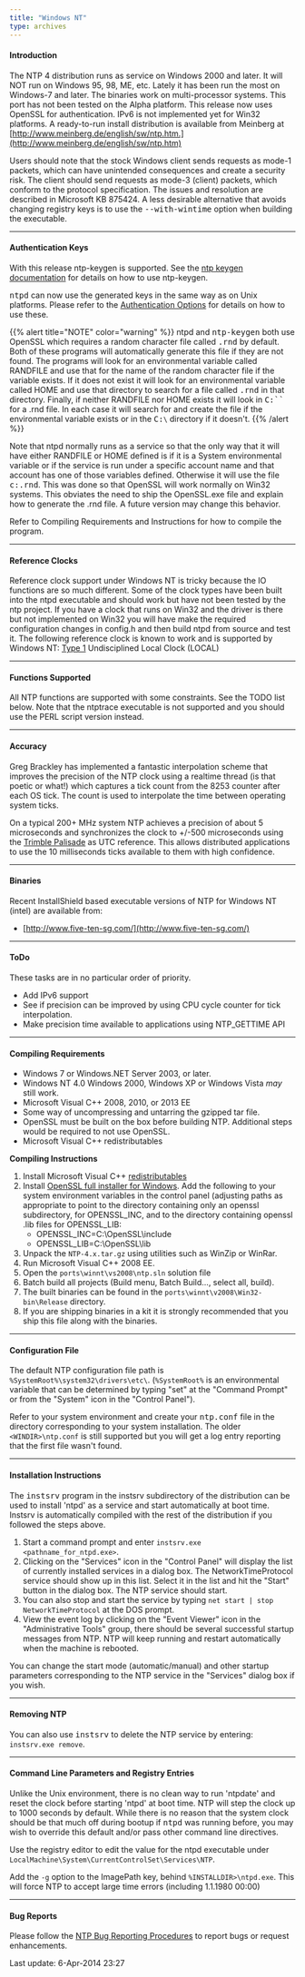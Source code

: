 ```yaml
---
title: "Windows NT"
type: archives
---
```


#### Introduction

The NTP 4 distribution runs as service on Windows 2000 and later. It will NOT run on Windows 95, 98, ME, etc. Lately it has been run the most on Windows-7 and later. The binaries work on multi-processor systems. This port has not been tested on the Alpha platform. This release now uses OpenSSL for authentication. IPv6 is not implemented yet for Win32 platforms. A ready-to-run install distribution is available from Meinberg at [http://www.meinberg.de/english/sw/ntp.htm.](http://www.meinberg.de/english/sw/ntp.htm)

Users should note that the stock Windows client sends requests as mode-1 packets, which can have unintended consequences and create a security risk. The client should send requests as mode-3 (client) packets, which conform to the protocol specification. The issues and resolution are described in Microsoft KB 875424. A less desirable alternative that avoids changing registry keys is to use the <tt>--with-wintime</tt> option when building the executable.

* * *

#### Authentication Keys

With this release ntp-keygen is supported. See the [ntp keygen documentation](/archives/4.2.8-series/keygen) for details on how to use ntp-keygen.

<tt>ntpd</tt> can now use the generated keys in the same way as on Unix platforms. Please refer to the [Authentication Options](/archives/4.2.8-series/authopt) for details on how to use these.

{{% alert title="NOTE" color="warning" %}} 
ntpd and <tt>ntp-keygen</tt> both use OpenSSL which requires a random character file called <tt>.rnd</tt> by default. Both of these programs will automatically generate this file if they are not found. The programs will look for an environmental variable called RANDFILE and use that for the name of the random character file if the variable exists. If it does not exist it will look for an environmental variable called HOME and use that directory to search for a file called <tt>.rnd</tt> in that directory. Finally, if neither RANDFILE nor HOME exists it will look in <tt>C:\``</tt> for a .rnd file. In each case it will search for and create the file if the environmental variable exists or in the <tt>C:``\``</tt> directory if it doesn't.
{{% /alert %}}

Note that ntpd normally runs as a service so that the only way that it will have either RANDFILE or HOME defined is if it is a System environmental variable or if the service is run under a specific account name and that account has one of those variables defined. Otherwise it will use the file <tt>c:\.rnd</tt>. This was done so that OpenSSL will work normally on Win32 systems. This obviates the need to ship the OpenSSL.exe file and explain how to generate the .rnd file. A future version may change this behavior.

Refer to Compiling Requirements and Instructions for how to compile the program.

* * *

#### Reference Clocks

Reference clock support under Windows NT is tricky because the IO functions are so much different. Some of the clock types have been built into the ntpd executable and should work but have not been tested by the ntp project. If you have a clock that runs on Win32 and the driver is there but not implemented on Win32 you will have make the required configuration changes in config.h and then build ntpd from source and test it. The following reference clock is known to work and is supported by Windows NT: [Type 1](/archives/drivers/driver1) Undisciplined Local Clock (LOCAL)

* * *

#### Functions Supported

All NTP functions are supported with some constraints. See the TODO list below. Note that the ntptrace executable is not supported and you should use the PERL script version instead.

* * *

#### Accuracy

Greg Brackley has implemented a fantastic interpolation scheme that improves the precision of the NTP clock using a realtime thread (is that poetic or what!) which captures a tick count from the 8253 counter after each OS tick. The count is used to interpolate the time between operating system ticks.

On a typical 200+ MHz system NTP achieves a precision of about 5 microseconds and synchronizes the clock to +/-500 microseconds using the [Trimble Palisade](/archives/drivers/driver29/) as UTC reference. This allows distributed applications to use the 10 milliseconds ticks available to them with high confidence.

* * *

#### Binaries

Recent InstallShield based executable versions of NTP for Windows NT (intel) are available from:

*   [http://www.five-ten-sg.com/](http://www.five-ten-sg.com/)

* * *

#### ToDo

These tasks are in no particular order of priority.

*   Add IPv6 support
*   See if precision can be improved by using CPU cycle counter for tick interpolation.
*   Make precision time available to applications using NTP_GETTIME API

* * *

#### Compiling Requirements

*   Windows 7 or Windows.NET Server 2003, or later.
*   Windows NT 4.0 Windows 2000, Windows XP or Windows Vista _may_ still work.
*   Microsoft Visual C++ 2008, 2010, or 2013 EE
*   Some way of uncompressing and untarring the gzipped tar file.
*   OpenSSL must be built on the box before building NTP. Additional steps would be required to not use OpenSSL.
*   Microsoft Visual C++ redistributables

<a name="Compiling">**Compiling Instructions**</a>

1.  Install Microsoft Visual C++ [redistributables](https://www.microsoft.com/en-us/download/details.aspx?id=48145)
2.  Install [OpenSSL full installer for Windows](http://www.slproweb.com/products/Win32OpenSSL.html). Add the following to your system environment variables in the control panel (adjusting paths as appropriate to point to the directory containing only an openssl subdirectory, for OPENSSL_INC, and to the directory containing openssl .lib files for OPENSSL_LIB:
    *   OPENSSL_INC=C:\OpenSSL\include
    *   OPENSSL_LIB=C:\OpenSSL\lib
3.  Unpack the `NTP-4.x.tar.gz` using utilities such as WinZip or WinRar.
4.  Run Microsoft Visual C++ 2008 EE.
5.  Open the `ports\winnt\vs2008\ntp.sln` solution file
6.  Batch build all projects (Build menu, Batch Build..., select all, build).
7.  The built binaries can be found in the `ports\winnt\v2008\Win32-bin\Release` directory.
8.  If you are shipping binaries in a kit it is strongly recommended that you ship this file along with the binaries.

* * *

#### Configuration File

The default NTP configuration file path is `%SystemRoot%\system32\drivers\etc\`. (`%SystemRoot%` is an environmental variable that can be determined by typing "set" at the "Command Prompt" or from the "System" icon in the "Control Panel").

Refer to your system environment and create your <tt>ntp.conf</tt> file in the directory corresponding to your system  installation. The older `<WINDIR>\ntp.conf` is still supported but you will get a log entry reporting that the first file wasn't found.

* * *

#### Installation Instructions

The <tt>instsrv</tt> program in the instsrv subdirectory of the distribution can be used to install 'ntpd' as a service and start automatically at boot time. Instsrv is automatically compiled with the rest of the distribution if you followed the steps above.

1.  Start a command prompt and enter `instsrv.exe <pathname_for_ntpd.exe>`.
2.  Clicking on the "Services" icon in the "Control Panel" will display the list of currently installed services in a dialog box. The NetworkTimeProtocol service should show up in this list. Select it in the list and hit the "Start" button in the dialog box. The NTP service should start.
3.  You can also stop and start the service by typing `net start | stop NetworkTimeProtocol` at the DOS prompt.
4.  View the event log by clicking on the "Event Viewer" icon in the "Administrative Tools" group, there should be several successful startup messages from NTP. NTP will keep running and restart automatically when the machine is rebooted.

You can change the start mode (automatic/manual) and other startup parameters corresponding to the NTP service in the "Services" dialog box if you wish.

* * *

#### Removing NTP

You can also use <tt>instsrv</tt> to delete the NTP service by entering: `instsrv.exe remove`.

* * *

#### Command Line Parameters and Registry Entries

Unlike the Unix environment, there is no clean way to run 'ntpdate' and reset the clock before starting 'ntpd' at boot time. NTP will step the clock up to 1000 seconds by default. While there is no reason that the system clock should be that much off during bootup if <tt>ntpd</tt> was running before, you may wish to override this default and/or pass other command line directives.

Use the registry editor to edit the value for the ntpd executable under `LocalMachine\System\CurrentControlSet\Services\NTP`.

Add the `-g` option to the ImagePath key, behind `%INSTALLDIR>\ntpd.exe`. This will force NTP to accept large time errors (including 1.1.1980 00:00)

* * *

#### Bug Reports

Please follow the [NTP Bug Reporting Procedures](/archives/4.2.8-series/bugs) to report bugs or request enhancements.

Last update: 6-Apr-2014 23:27
